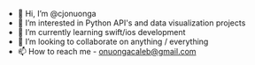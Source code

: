 - 👋 Hi, I’m @cjonuonga
- 👀 I’m interested in Python API's and data visualization projects
- 🌱 I’m currently learning swift/ios development
- 💞️ I’m looking to collaborate on anything / everything
- 📫 How to reach me - onuongacaleb@gmail.com

<!---
cjonuonga/cjonuonga is a ✨ special ✨ repository because its `README.md` (this file) appears on your GitHub profile.
You can click the Preview link to take a look at your changes.
--->
